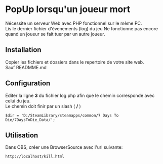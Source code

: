 # PopUp lorsqu'un joueur mort
Nécessite un serveur Web avec PHP fonctionnel sur le même PC.  
Lis le dernier fichier d'évenements (log) du jeu
Ne fonctionne pas encore quand un joueur se fait tuer par un autre joueur.  

## Installation
Copier les fichiers et dossiers dans le repertoire de votre site web.  
Sauf READMME.md  

## Configuration
Editer la ligne **3** du fichier log.php afin que le chemin corresponde avec celui du jeu.  
Le chemin doit finir par un slash ( **/** )  

`$dir = 'D:/SteamLibrary/steamapps/common/7 Days To Die/7DaysToDie_Data/';`  

## Utilisation
Dans OBS, créer une BrowserSource avec l'url suivante:  

`http://localhost/kill.html`
